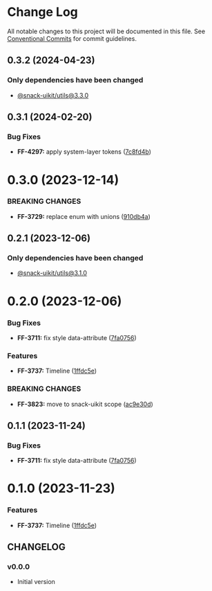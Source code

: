 # Change Log

All notable changes to this project will be documented in this file.
See [Conventional Commits](https://conventionalcommits.org) for commit guidelines.

## 0.3.2 (2024-04-23)

### Only dependencies have been changed
* [@snack-uikit/utils@3.3.0](https://github.com/cloud-ru-tech/snack-uikit/blob/master/packages/utils/CHANGELOG.md)





## 0.3.1 (2024-02-20)


### Bug Fixes

* **FF-4297:** apply system-layer tokens ([7c8fd4b](https://github.com/cloud-ru-tech/snack-uikit/commit/7c8fd4b5334360b2fc31da92973b6835ffa287af))





# 0.3.0 (2023-12-14)


### BREAKING CHANGES


* **FF-3729:** replace enum with unions ([910db4a](https://github.com/cloud-ru-tech/snack-uikit/commit/910db4aa8231ccbc58e538e5c5c1f461b1dec275))




## 0.2.1 (2023-12-06)

### Only dependencies have been changed
* [@snack-uikit/utils@3.1.0](https://git.sbercloud.tech/sbercloud-ui/tokens-design-system/snack-uikit/-/blob/master/packages/utils/CHANGELOG.md)





# 0.2.0 (2023-12-06)


### Bug Fixes

* **FF-3711:** fix style data-attribute ([7fa0756](https://github.com/cloud-ru-tech/snack-uikit/commit/7fa0756c2a7203f197be0d9b5c077060d617d8f6))


### Features

* **FF-3737:** Timeline ([1ffdc5e](https://github.com/cloud-ru-tech/snack-uikit/commit/1ffdc5e8f37ea30237c40252ba843d48326ca7a5))


### BREAKING CHANGES


* **FF-3823:** move to snack-uikit scope ([ac9e30d](https://github.com/cloud-ru-tech/snack-uikit/commit/ac9e30d574d529b2bf4f5184b70c511c981a6032))




## 0.1.1 (2023-11-24)


### Bug Fixes

* **FF-3711:** fix style data-attribute ([7fa0756](https://github.com/cloud-ru-tech/snack-uikit/commit/7fa0756c2a7203f197be0d9b5c077060d617d8f6))





# 0.1.0 (2023-11-23)


### Features

* **FF-3737:** Timeline ([1ffdc5e](https://github.com/cloud-ru-tech/snack-uikit/commit/1ffdc5e8f37ea30237c40252ba843d48326ca7a5))





## CHANGELOG

### v0.0.0

- Initial version
